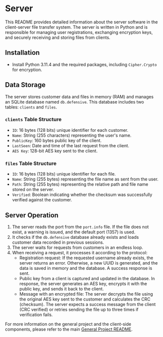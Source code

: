 # Server

This README provides detailed information about the server software in the client-server file transfer system. The server is written in Python and is responsible for managing user registrations, exchanging encryption keys, and securely receiving and storing files from clients.

## Installation

- Install Python 3.11.4 and the required packages, including `Cipher.Crypto` for encryption.

## Data Storage

The server stores customer data and files in memory (RAM) and manages an SQLite database named `db.defensive`. This database includes two tables: `clients` and `files`.

### `clients` Table Structure

- `ID`: 16 bytes (128 bits) unique identifier for each customer.
- `Name`: String (255 characters) representing the user's name.
- `PublicKey`: 160 bytes public key of the client.
- `LastSeen`: Date and time of the last request from the client.
- `AES Key`: 128-bit AES key sent to the client.

### `files` Table Structure

- `ID`: 16 bytes (128 bits) unique identifier for each file.
- `Name`: String (255 bytes) representing the file name as sent from the user.
- `Path`: String (255 bytes) representing the relative path and file name stored on the server.
- `Verified`: Boolean indicating whether the checksum was successfully verified against the customer.

## Server Operation

1. The server reads the port from the `port.info` file. If the file does not exist, a warning is issued, and the default port (1357) is used.
2. It checks if the `db.defensive` database already exists and loads customer data recorded in previous sessions.
3. The server waits for requests from customers in an endless loop.
4. When receiving a request, it processes it according to the protocol:
   - Registration request: If the requested username already exists, the server returns an error. Otherwise, a new UUID is generated, and the data is saved in memory and the database. A success response is sent.
   - Public key from a client is captured and updated in the database. In response, the server generates an AES key, encrypts it with the public key, and sends it back to the client.
   - Message with an encrypted file: The server decrypts the file using the original AES key sent to the customer and calculates the CRC (checksum). The server expects a success message from the client (CRC verified) or retries sending the file up to three times if verification fails.

For more information on the general project and the client-side components, please refer to the main [General Project README](../README.md).
